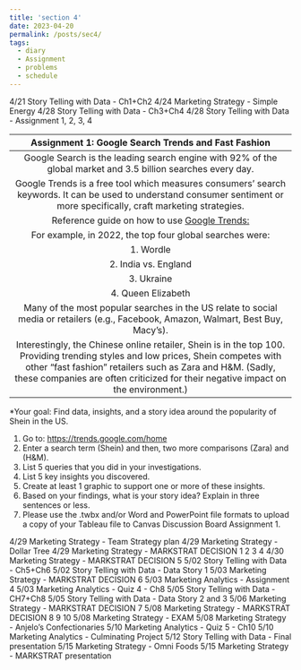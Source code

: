 ```yaml
---
title: 'section 4'
date: 2023-04-20
permalink: /posts/sec4/
tags:
  - diary
  - Assignment 
  - problems
  - schedule
---
```

4/21 Story Telling with Data - Ch1+Ch2
4/24 Marketing Strategy - Simple Energy
4/28 Story Telling with Data - Ch3+Ch4
4/28 Story Telling with Data - Assignment 1, 2, 3, 4

|Assignment 1: Google Search Trends and Fast Fashion|
|:-----------:|
|Google Search is the leading search engine with 92% of the global market and 3.5 billion searches every day.|
|Google Trends is a free tool which measures consumers’ search keywords. It can be used to understand consumer sentiment or more specifically, craft marketing strategies.|
|Reference guide on how to use [Google Trends: ](https://shorturl.at/akNX3)|
|For example, in 2022, the top four global searches were:|
|1. Wordle|
|2. India vs. England|
|3. Ukraine|
|4. Queen Elizabeth|
|Many of the most popular searches in the US relate to social media or retailers (e.g., Facebook, Amazon, Walmart, Best Buy, Macy’s).|
|Interestingly, the Chinese online retailer, Shein is in the top 100. Providing trending styles and low prices, Shein competes with other “fast fashion” retailers such as Zara and H&M. (Sadly, these companies are often criticized for their negative impact on the environment.)|

*Your goal: Find data, insights, and a story idea around the popularity of Shein in the US.
1. Go to: https://trends.google.com/home
2. Enter a search term (Shein) and then, two more comparisons (Zara) and (H&M).
3. List 5 queries that you did in your investigations.
4. List 5 key insights you discovered.
5. Create at least 1 graphic to support one or more of these insights.
6. Based on your findings, what is your story idea? Explain in three sentences or less.
7. Please use the .twbx and/or Word and PowerPoint file formats to upload a copy of your
Tableau file to Canvas Discussion Board Assignment 1.

4/29 Marketing Strategy - Team Strategy plan 
4/29 Marketing Strategy - Dollar Tree
4/29 Marketing Strategy - MARKSTRAT DECISION 1 2 3 4
4/30 Marketing Strategy - MARKSTRAT DECISION 5 
5/02 Story Telling with Data - Ch5+Ch6
5/02 Story Telling with Data - Data Story 1
5/03 Marketing Strategy - MARKSTRAT DECISION 6
5/03 Marketing Analytics - Assignment 4
5/03 Marketing Analytics - Quiz 4 - Ch8
5/05 Story Telling with Data - CH7+Ch8
5/05 Story Telling with Data - Data Story 2 and 3
5/06 Marketing Strategy - MARKSTRAT DECISION 7
5/08 Marketing Strategy - MARKSTRAT DECISION 8 9 10
5/08 Marketing Strategy - EXAM
5/08 Marketing Strategy - Anjelo’s Confectionaries
5/10 Marketing Analytics - Quiz 5 - Ch10
5/10 Marketing Analytics - Culminating Project
5/12 Story Telling with Data - Final presentation
5/15 Marketing Strategy - Omni Foods
5/15 Marketing Strategy - MARKSTRAT presentation
